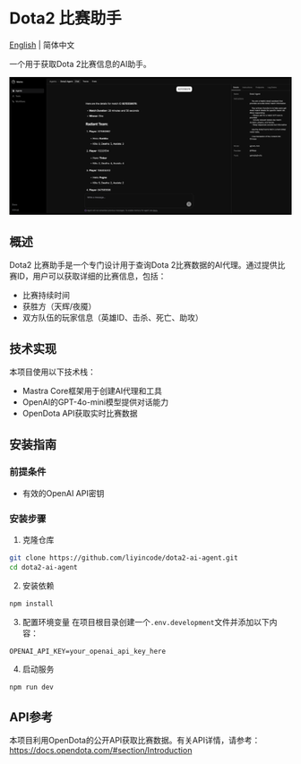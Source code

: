 # Dota2 比赛助手

[English](./README.md) | 简体中文

一个用于获取Dota 2比赛信息的AI助手。

![Dota2 Agent Logo](demo.png)

## 概述

Dota2 比赛助手是一个专门设计用于查询Dota 2比赛数据的AI代理。通过提供比赛ID，用户可以获取详细的比赛信息，包括：

- 比赛持续时间
- 获胜方（天辉/夜魇）
- 双方队伍的玩家信息（英雄ID、击杀、死亡、助攻）

## 技术实现

本项目使用以下技术栈：

- Mastra Core框架用于创建AI代理和工具
- OpenAI的GPT-4o-mini模型提供对话能力
- OpenDota API获取实时比赛数据

## 安装指南

### 前提条件

- 有效的OpenAI API密钥

### 安装步骤

1. 克隆仓库
```bash
git clone https://github.com/liyincode/dota2-ai-agent.git
cd dota2-ai-agent
```

2. 安装依赖
```bash
npm install
```

3. 配置环境变量
   在项目根目录创建一个`.env.development`文件并添加以下内容：
```
OPENAI_API_KEY=your_openai_api_key_here
```

4. 启动服务
```bash
npm run dev
```

## API参考

本项目利用OpenDota的公开API获取比赛数据。有关API详情，请参考：https://docs.opendota.com/#section/Introduction
